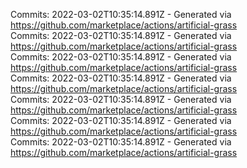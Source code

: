 Commits: 2022-03-02T10:35:14.891Z - Generated via https://github.com/marketplace/actions/artificial-grass
<br>
Commits: 2022-03-02T10:35:14.891Z - Generated via https://github.com/marketplace/actions/artificial-grass
<br>
Commits: 2022-03-02T10:35:14.891Z - Generated via https://github.com/marketplace/actions/artificial-grass
<br>
Commits: 2022-03-02T10:35:14.891Z - Generated via https://github.com/marketplace/actions/artificial-grass
<br>
Commits: 2022-03-02T10:35:14.891Z - Generated via https://github.com/marketplace/actions/artificial-grass
<br>
Commits: 2022-03-02T10:35:14.891Z - Generated via https://github.com/marketplace/actions/artificial-grass
<br>
Commits: 2022-03-02T10:35:14.891Z - Generated via https://github.com/marketplace/actions/artificial-grass
<br>
